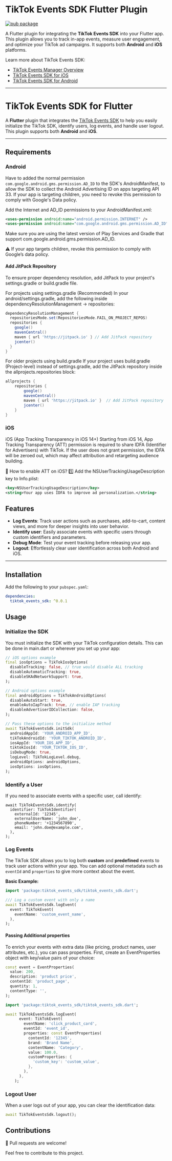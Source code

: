 # TikTok Events SDK Flutter Plugin

[![pub package](https://img.shields.io/pub/v/tiktok_events_sdk.svg)](https://pub.dev/packages/tiktok_events_sdk)

A Flutter plugin for integrating the **TikTok Events SDK** into your Flutter app. This plugin allows you to track in-app events, measure user engagement, and optimize your TikTok ad campaigns. It supports both **Android** and **iOS** platforms.

Learn more about TikTok Events SDK:

- [TikTok Events Manager Overview](https://business-api.tiktok.com/portal/docs?id=1739585434183746)
- [TikTok Events SDK for iOS](https://business-api.tiktok.com/portal/docs?id=1739585432134657)
- [TikTok Events SDK for Android](https://business-api.tiktok.com/portal/docs?id=1739585432134658)

---

# TikTok Events SDK for Flutter

A **Flutter** plugin that integrates the [TikTok Events SDK](https://ads.tiktok.com/marketing_api/docs?rid=a0ovbtrvukp&id=1737172325924866) to help you easily initialize the TikTok SDK, identify users, log events, and handle user logout. This plugin supports both **Android** and **iOS**.

---

## Requirements

### Android

Have to added the normal permission `com.google.android.gms.permission.AD_ID` to the SDK's AndroidManifest, to allow the SDK to collect the Android Advertising ID on apps targeting API 33.
If your app is targeting children, you need to revoke this permission to comply with Google's Data policy.

Add the Internet and AD_ID permissions to your AndroidManifest.xml:

```xml
<uses-permission android:name="android.permission.INTERNET" />
<uses-permission android:name="com.google.android.gms.permission.AD_ID" />
```

Make sure you are using the latest version of Play Services and Gradle that support com.google.android.gms.permission.AD_ID.

⚠️ If your app targets children, revoke this permission to comply with Google’s data policy.

#### Add JitPack Repository

To ensure proper dependency resolution, add JitPack to your project's settings.gradle or build.gradle file.

For projects using settings.gradle (Recommended)
In your android/settings.gradle, add the following inside dependencyResolutionManagement → repositories:

```gradle
dependencyResolutionManagement {
  repositoriesMode.set(RepositoriesMode.FAIL_ON_PROJECT_REPOS)
  repositories {
    google()
    mavenCentral()
    maven { url 'https://jitpack.io' } // Add JitPack repository
    jcenter()
  }
}
```

For older projects using build.gradle
If your project uses build.gradle (Project-level) instead of settings.gradle, add the JitPack repository inside the allprojects.repositories block:

```gradle
allprojects {
    repositories {
        google()
        mavenCentral()
        maven { url 'https://jitpack.io' }  // Add JitPack repository
        jcenter()
    }
}
```

### iOS

iOS (App Tracking Transparency in iOS 14+)
Starting from iOS 14, App Tracking Transparency (ATT) permission is required to share IDFA (Identifier for Advertisers) with TikTok. If the user does not grant permission, the IDFA will be zeroed out, which may affect attribution and retargeting audience building.

📌 How to enable ATT on iOS?
1️⃣ Add the NSUserTrackingUsageDescription key to Info.plist:

```xml
<key>NSUserTrackingUsageDescription</key>
<string>Your app uses IDFA to improve ad personalization.</string>
```

## Features

- **Log Events**: Track user actions such as purchases, add-to-cart, content views, and more for deeper insights into user behavior.
- **Identify user**: Easily associate events with specific users through custom identifiers and parameters.
- **Debug Mode**: Test your event tracking before releasing your app.
- **Logout**: Effortlessly clear user identification across both Android and iOS.

---

## Installation

Add the following to your `pubspec.yaml`:

```yaml
dependencies:
  tiktok_events_sdk: ^0.0.1
```

## Usage

### Initialize the SDK

You must initialize the SDK with your TikTok configuration details. This can be done in main.dart or wherever you set up your app:

```dart
// iOS options example
final iosOptions = TikTokIosOptions(
  disableTracking: false, // true would disable ALL tracking
  disableAutomaticTracking: true,
  disableSKAdNetworkSupport: true,
);

// Android options example
final androidOptions = TikTokAndroidOptions(
  disableAutoStart: true,
  enableAutoIapTrack: true, // enable IAP tracking
  disableAdvertiserIDCollection: false,
);

// Pass these options to the initialize method
await TikTokEventsSdk.initSdk(
  androidAppId: 'YOUR_ANDROID_APP_ID',
  tikTokAndroidId: 'YOUR_TIKTOK_ANDROID_ID',
  iosAppId: 'YOUR_IOS_APP_ID',
  tiktokIosId: 'YOUR_TIKTOK_IOS_ID',
  isDebugMode: true,
  logLevel: TikTokLogLevel.debug,
  androidOptions: androidOptions,
  iosOptions: iosOptions,
);
```

### Identify a User

If you need to associate events with a specific user, call identify:

```
await TikTokEventsSdk.identify(
  identifier: TikTokIdentifier(
    externalId: '12345',
    externalUserName: 'john_doe',
    phoneNumber: '+1234567890',
    email: 'john.doe@example.com',
  ),
);
```

### Log Events

The TikTok SDK allows you to log both **custom** and **predefined** events to track user actions within your app. You can add optional metadata such as `eventId` and `properties` to give more context about the event.

**Basic Example:**

```dart
import 'package:tiktok_events_sdk/tiktok_events_sdk.dart';

/// Log a custom event with only a name
await TikTokEventsSdk.logEvent(
  event: TikTokEvent(
    eventName: 'custom_event_name',
  ),
);
```

#### Passing Additional properties

To enrich your events with extra data (like pricing, product names, user attributes, etc.), you can pass properties. First, create an EventProperties object with key/value pairs of your choice:

```dart
const event = EventProperties(
  value: 200,
  description: 'product price',
  contentId: 'product_page',
  quantity: 1,
  contentType: '',
);
```

```dart
import 'package:tiktok_events_sdk/tiktok_events_sdk.dart';

await TikTokEventsSdk.logEvent(
      event: TikTokEvent(
        eventName: 'click_product_card',
        eventId: 'event_id',
        properties: const EventProperties(
          contentId: '12345',
          brand: 'Brand Name',
          contentName: 'Category',
          value: 100.0,
          customProperties: {
            'custom_key': 'custom_value',
          },
        ),
      ),
    );
```

### Logout User

When a user logs out of your app, you can clear the identification data:

```dart
await TikTokEventsSdk.logout();
```

## Contributions

🍺 Pull requests are welcome!

Feel free to contribute to this project.
